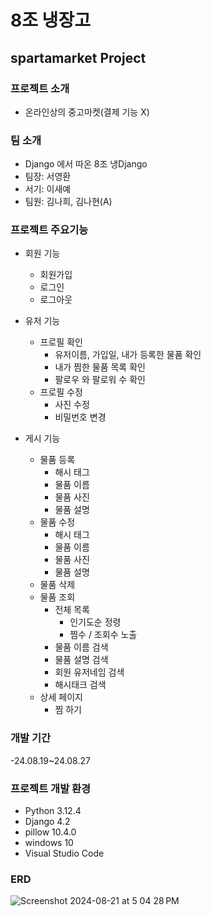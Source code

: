 # 8조 냉장고
## spartamarket Project

### 프로젝트 소개
- 온라인상의 중고마켓(결제 기능 X)

### 팀 소개
- Django 에서 따온 8조 냉Django
- 팀장: 서영환
- 서기: 이새예
- 팀원: 김나희, 김나현(A)

### 프로젝트 주요기능

- 회원 기능
  - 회원가입
  - 로그인
  - 로그아웃

- 유저 기능
  - 프로필 확인
    - 유저이름, 가입일, 내가 등록한 물품 확인
    - 내가 찜한 물품 목록 확인
    - 팔로우 와 팔로워 수 확인
  - 프로필 수정
    - 사진 수정
    - 비밀번호 변경
    
- 게시 기능
  - 물품 등록
    - 해시 태그
    - 물품 이름
    - 물품 사진
    - 물품 설명
  - 물품 수정
    - 해시 태그
    - 물품 이름
    - 물품 사진
    - 물품 설명
  - 물품 삭제
  - 물품 조회
    - 전체 목록
      - 인기도순 정령
      - 찜수 / 조회수 노출
    - 물품 이름 검색
    - 물품 설명 검색
    - 회원 유저네임 검색
    - 해시태크 검색
  - 상세 페이지
    - 찜 하기

### 개발 기간
-24.08.19~24.08.27

### 프로젝트 개발 환경
- Python    3.12.4
- Django    4.2
- pillow    10.4.0
- windows   10
- Visual Studio Code

### ERD
![Screenshot 2024-08-21 at 5 04 28 PM](https://github.com/user-attachments/assets/e2c0de33-07ec-461f-be3b-61e5021c030a)


